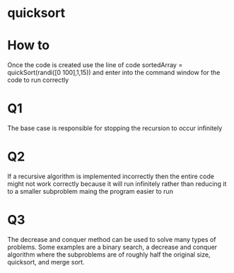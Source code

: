 # quicksort
# How to
Once the code is created use the line of code sortedArray = quickSort(randi([0 100],1,15)) and enter into the command window for the code to run correctly
# Q1
The base case is responsible for stopping the recursion to occur infinitely
# Q2
If a recursive algorithm is implemented incorrectly then the entire code might not work correctly because it will run infinitely rather than reducing it to a smaller subproblem maing the program easier to run
# Q3
The decrease and conquer method can be used to solve many types of problems. Some examples are a binary search, a decrease and conquer algorithm where the subproblems are of roughly half the original size, quicksort, and merge sort.

